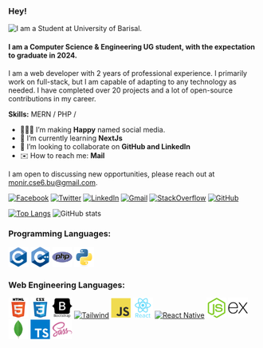 ### Hey!
![I am a Student at University of Barisal.](https://github.com/zamanmonirbu/zamanmonirbu/assets/53488876/363bea18-e3b0-4ad6-b064-5e4150e0ab4f)

#### I am a Computer Science & Engineering UG student, with the expectation to graduate in 2024.

I am a web developer with 2 years of professional experience. I primarily work on full-stack, but I am capable of adapting to any technology as needed. I have completed over 20 projects and a lot of open-source contributions in my career.

**Skills:** MERN / PHP / 

- 👨🏻‍💻 I’m making **Happy** named social media.
- 🎯 I’m currently learning **NextJs**
- 👬 I’m looking to collaborate on **GitHub and LinkedIn**
- ✉️ How to reach me: **Mail**

I am open to discussing new opportunities, please reach out at [monir.cse6.bu@gmail.com](https://mail.google.com/mail/u/0/#inbox?compose=CllgCJTLGfHGcXKqctjQpBMPMVdzBvlDQMnjWXPCzCGCRKDJdRzlgPnDWVNhzGGcnwTdjstTnQq).


[![Facebook](https://img.shields.io/badge/Facebook-1877F2?style=flat-square&logo=facebook&logoColor=white)](https://www.facebook.com/zamanmonirbu) [![Twitter](https://img.shields.io/badge/Twitter-1DA1F2?style=flat-square&logo=twitter&logoColor=white)](https://twitter.com/zamanmonirbu) [![LinkedIn](https://img.shields.io/badge/LinkedIn-0077B5?style=flat-square&logo=linkedin&logoColor=white)](https://www.linkedin.com/in/md-moniruzzaman-ba98b8180/) [![Gmail](https://img.shields.io/badge/Gmail-D14836?style=flat-square&logo=gmail&logoColor=white)](https://mail.google.com/mail/u/0/#inbox?compose=GTvVlcRzBlGHbhMvDhbCldjwlVFfPmZRkpNkvWPBjWLVrfgmFsVMQXZLgWdpVkHkWlLSbtdRXrSfh) [![StackOverflow](https://img.shields.io/badge/StackOverflow-FE7A16?style=flat-square&logo=stackoverflow&logoColor=white)](https://stackoverflow.com/users/11540934/moniruzzaman) [![GitHub](https://img.shields.io/badge/GitHub-181717?style=flat-square&logo=github&logoColor=white)](https://github.com/zamanmonirbu)

[![Top Langs](https://github-readme-stats.vercel.app/api/top-langs/?username=zamanmonirbu)](https://github.com/anuraghazra/github-readme-stats)
![GitHub stats](https://github-readme-stats.vercel.app/api?username=zamanmonirbu&show_icons=true&count_private=true)


### Programming Languages:
<a href="https://www.cprogramming.com/" target="_blank" rel="noreferrer"><img src="https://raw.githubusercontent.com/devicons/devicon/master/icons/c/c-original.svg" alt="C" width="40" height="40"/></a> <a href="https://www.w3schools.com/cpp/" target="_blank" rel="noreferrer"><img src="https://raw.githubusercontent.com/devicons/devicon/master/icons/cplusplus/cplusplus-original.svg" alt="C++" width="40" height="40"/></a> <a href="https://www.php.net/" target="_blank" rel="noreferrer"><img src="https://raw.githubusercontent.com/devicons/devicon/master/icons/php/php-original.svg" alt="PHP" width="40" height="40"/></a> <a href="https://www.python.org/" target="_blank" rel="noreferrer"><img src="https://raw.githubusercontent.com/devicons/devicon/master/icons/python/python-original.svg" alt="Python" width="40" height="40"/></a>

<h3 align="left">Web Engineering Languages:</h3>
<a href="https://www.w3.org/html/" target="_blank" rel="noreferrer"><img src="https://raw.githubusercontent.com/devicons/devicon/master/icons/html5/html5-original-wordmark.svg" alt="HTML5" width="40" height="40"/></a> 
<a href="https://www.w3schools.com/css/" target="_blank" rel="noreferrer"><img src="https://raw.githubusercontent.com/devicons/devicon/master/icons/css3/css3-original-wordmark.svg" alt="CSS3" width="40" height="40"/></a> 
<a href="https://getbootstrap.com" target="_blank" rel="noreferrer"><img src="https://raw.githubusercontent.com/devicons/devicon/master/icons/bootstrap/bootstrap-plain-wordmark.svg" alt="Bootstrap" width="40" height="40"/></a> 
<a href="https://tailwindcss.com/" target="_blank" rel="noreferrer"><img src="https://www.vectorlogo.zone/logos/tailwindcss/tailwindcss-icon.svg" alt="Tailwind" width="40" height="40"/></a> 
<a href="https://developer.mozilla.org/en-US/docs/Web/JavaScript" target="_blank" rel="noreferrer"><img src="https://raw.githubusercontent.com/devicons/devicon/master/icons/javascript/javascript-original.svg" alt="JavaScript" width="40" height="40"/></a> 
<a href="https://reactjs.org/" target="_blank" rel="noreferrer"><img src="https://raw.githubusercontent.com/devicons/devicon/master/icons/react/react-original-wordmark.svg" alt="React" width="40" height="40"/></a> 
<a href="https://reactnative.dev/" target="_blank" rel="noreferrer"><img src="https://reactnative.dev/img/header_logo.svg" alt="React Native" width="40" height="40"/></a> 
<a href="https://nodejs.org/" target="_blank" rel="noreferrer"><img src="https://raw.githubusercontent.com/devicons/devicon/master/icons/nodejs/nodejs-original.svg" alt="Node.js" width="40" height="40"/></a> 
<a href="https://expressjs.com/" target="_blank" rel="noreferrer"><img src="https://raw.githubusercontent.com/devicons/devicon/master/icons/express/express-original.svg" alt="Express" width="40" height="40"/></a> 
<a href="https://www.mongodb.com/" target="_blank" rel="noreferrer"><img src="https://raw.githubusercontent.com/devicons/devicon/master/icons/mongodb/mongodb-original.svg" alt="MongoDB" width="40" height="40"/></a> 
<a href="https://www.typescriptlang.org/" target="_blank" rel="noreferrer"><img src="https://raw.githubusercontent.com/devicons/devicon/master/icons/typescript/typescript-original.svg" alt="TypeScript" width="40" height="40"/></a> 
<a href="https://sass-lang.com/" target="_blank" rel="noreferrer"><img src="https://raw.githubusercontent.com/devicons/devicon/master/icons/sass/sass-original.svg" alt="SASS" width="40" height="40"/></a>
